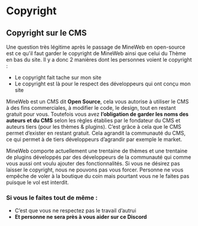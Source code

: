 # Copyright

## Copyright sur le CMS

Une question très légitime après le passage de MineWeb en open-source est ce qu'il faut garder le copyright de MineWeb ainsi que celui du Thème en bas du site. Il y a donc 2 manières dont les personnes voient le copyright :

*   Le copyright fait tache sur mon site
*   Le copyright est là pour le respect des développeurs qui ont conçu mon site

MineWeb est un CMS dit **Open Source**, cela vous autorise à utiliser le CMS à des fins commerciales, à modifier le code, le design, tout en restant gratuit pour vous.
Toutefois vous avez **l’obligation de garder les noms des auteurs et du CMS** selon les règles établies par le fondateur du CMS et auteurs tiers (pour les thèmes & plugins). C’est grâce à cela que le CMS permet d’exister en restant gratuit. Cela agrandit la communauté du CMS, ce qui permet à de tiers développeurs d’agrandir par exemple le market.

MineWeb comporte actuellement une trentaine de thèmes et une trentaine de plugins développés par des développeurs de la communauté qui comme vous aussi ont voulu ajouter des fonctionnalités.
Si vous ne désirez pas laisser le copyright, nous ne pouvons pas vous forcer. Personne ne vous empêche de voler à la boutique du coin mais pourtant vous ne le faites pas puisque le vol est interdit.

### Si vous le faites tout de même :

*   C’est que vous ne respectez pas le travail d’autrui
*   **Et personne ne sera près à vous aider sur ce Discord**
